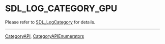 # SDL_LOG_CATEGORY_GPU

Please refer to [SDL_LogCategory](SDL_LogCategory) for details.

----
[CategoryAPI](CategoryAPI), [CategoryAPIEnumerators](CategoryAPIEnumerators)

